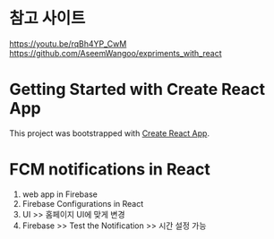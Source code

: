 # 참고 사이트

https://youtu.be/rqBh4YP_CwM
https://github.com/AseemWangoo/expriments_with_react

# Getting Started with Create React App

This project was bootstrapped with [Create React App](https://github.com/facebook/create-react-app).

# FCM notifications in React

1. web app in Firebase
2. Firebase Configurations in React
3. UI >> 홈페이지 UI에 맞게 변경
4. Firebase >> Test the Notification >> 시간 설정 가능